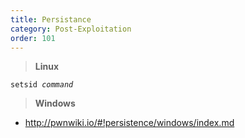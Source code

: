 ```yaml
---
title: Persistance
category: Post-Exploitation
order: 101
---
```


>**Linux**

<code>setsid *command*</code>

>**Windows**

* http://pwnwiki.io/#!persistence/windows/index.md
